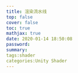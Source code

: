 ```yaml
---
title: 渲染流水线
top: false
cover: false
toc: true
mathjax: true
date: 2020-01-14 18:50:08
password:
summary:
tags:shader
categories:Unity Shader
---
```


